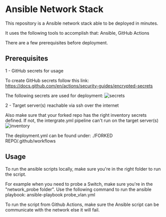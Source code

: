 # Ansible Network Stack

This repository is a Ansible network stack able to be deployed in minutes.

It uses the following tools to accomplish that:
Ansible, 
GitHub Actions

There are a few prerequisites before deployment.

## Prerequisites

1 - GitHub secrets for usage

To create GitHub secrets follow this link: <https://docs.github.com/en/actions/security-guides/encrypted-secrets>

The following secrets are used for deployment:
![secrets](https://user-images.githubusercontent.com/10562868/187651966-85bd7898-1f7d-4fec-9e8e-56567171aa34.PNG)

2 - Target server(s) reachable via ssh over the internet

Also make sure that your forked repo has the right inventory secrets defined. 
If not, the intergrate.yml pipeline can't run on the target server(s)
![inventory](https://user-images.githubusercontent.com/10562868/187670468-34125a16-e593-4c2c-92d8-3507b310e033.PNG)

The deployment.yml can be found under: ./FORKED REPO/.github/workflows

## Usage

To run the ansible scripts locally, make sure you're in the right folder to run the script.

For example when you need to probe a Switch, make sure you're in the "network_probe folder".
Use the following command to run the ansible playbook: ansible-playbook probe_vlan.yml

To run the script from Github Actions, make sure the Ansible script can be communicate with the network else it will fail.